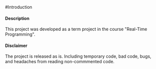 #Introduction
#### Description
This project was developed as a term project in the course "Real-Time Programming".

#### Disclaimer
The project is released as is. Including temporary code, bad code, bugs, and headaches from reading non-commmented code.
